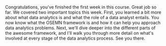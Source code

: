 
Congratulations, you've finished the first week in this course. Great job so far. We covered two important topics this week. First, you learned a bit more about what data analytics is and what the role of a data analyst entails. You now know what the OSEMN framework is and how it can help you approach data analytics problems. Next, we'll dive deeper into the different parts of the awesome framework, and I'll walk you through more detail on what's involved at every stage of the data analytics process. See you there.